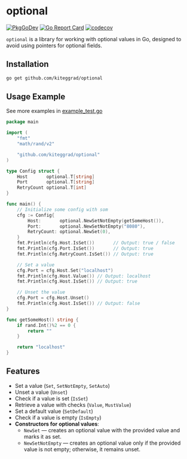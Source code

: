 # optional

[![PkgGoDev](https://pkg.go.dev/badge/github.com/kiteggrad/optional)](https://pkg.go.dev/github.com/kiteggrad/optional)
[![Go Report Card](https://goreportcard.com/badge/github.com/kiteggrad/optional)](https://goreportcard.com/report/github.com/kiteggrad/optional)
[![codecov](https://codecov.io/gh/kiteggrad/optional/branch/main/graph/badge.svg?token=CKNT814QRN)](https://codecov.io/gh/kiteggrad/optional)

`optional` is a library for working with optional values in Go, designed to avoid using pointers for optional fields.

## Installation

```bash
go get github.com/kiteggrad/optional
```

## Usage Example

See more examples in [example_test.go](./example_test.go)

```go
package main

import (
	"fmt"
	"math/rand/v2"

	"github.com/kiteggrad/optional"
)

type Config struct {
	Host       optional.T[string]
	Port       optional.T[string]
	RetryCount optional.T[int]
}

func main() {
	// Initialize some config with som
	cfg := Config{
		Host:       optional.NewSetNotEmpty(getSomeHost()),
		Port:       optional.NewSetNotEmpty("8080"),
		RetryCount: optional.NewSet(0),
	}
	fmt.Println(cfg.Host.IsSet())       // Output: true / false
	fmt.Println(cfg.Port.IsSet())       // Output: true
	fmt.Println(cfg.RetryCount.IsSet()) // Output: true

	// Set a value
	cfg.Port = cfg.Host.Set("localhost")
	fmt.Println(cfg.Host.Value()) // Output: localhost
	fmt.Println(cfg.Host.IsSet()) // Output: true

	// Unset the value
	cfg.Port = cfg.Host.Unset()
	fmt.Println(cfg.Host.IsSet()) // Output: false
}

func getSomeHost() string {
	if rand.Int()%2 == 0 {
		return ""
	}

	return "localhost"
}
```

## Features

- Set a value (`Set`, `SetNotEmpty`, `SetAuto`)
- Unset a value (`Unset`)
- Check if a value is set (`IsSet`)
- Retrieve a value with checks (`Value`, `MustValue`)
- Set a default value (`SetDefault`)
- Check if a value is empty (`IsEmpty`)
- **Constructors for optional values**:
  - `NewSet` — creates an optional value with the provided value and marks it as set.
  - `NewSetNotEmpty` — creates an optional value only if the provided value is not empty; otherwise, it remains unset.


